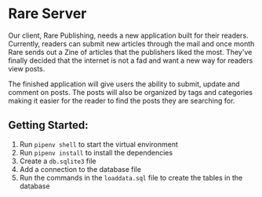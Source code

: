 # Rare Server
<!-- TODO: Add a description of the Rare application -->
Our client, Rare Publishing, needs a new application built for their readers. Currently, readers can submit new articles through the mail and once month Rare sends out a Zine of articles that the publishers liked the most. They've finally decided that the internet is not a fad and want a new way for readers view posts.

The finished application will give users the ability to submit, update and comment on posts. The posts will also be organized by tags and categories making it easier for the reader to find the posts they are searching for.


## Getting Started:
1. Run `pipenv shell` to start the virtual environment
1. Run `pipenv install` to install the dependencies
1. Create a `db.sqlite3` file
1. Add a connection to the database file
1. Run the commands in the `loaddata.sql` file to create the tables in the database
<!-- TODO: As more of the project is filled in add the other steps to get this project running -->

